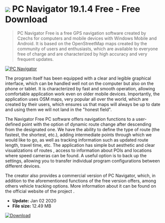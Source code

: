 # ![](https://cdn.softexe.net/static/icon/f/pc-navigator-9583.png) PC Navigator 19.1.4 Free - Free Download

> PC Navigator Free is a free GPS navigation software created by Czechs for computers and mobile devices with Windows Mobile and Android. It is based on the OpenStreetMap maps created by the community of users and enthusiasts, which are available to everyone free of charge and are characterized by high accuracy and very frequent updates.

[![PC Navigator](https://gallery.dpcdn.pl/imgc/Tools/20186/g_-_420x350_1.5_-_x20130804134351_0.png)](https://softexe.net/win/hobbies-lifestyle/navigation-gps/pc-navigator:aehc.html)

The program itself has been equipped with a clear and legible graphical interface, which can be handled well not on the computer but also on the phone or tablet. It is characterized by fast and smooth operation, allowing comfortable application work even on older mobile devices. Importantly, the application uses OSM maps, very popular all over the world, which are created by their users, which ensures us that maps will always be up to date and using them we will not land in the "honest field".
 
 The Navigator Free PC software offers navigation functions to a user-defined point with the option of dynamic route change after descending from the designated one. We have the ability to define the type of route (the fastest, the shortest, etc.), adding intermediate points through which we would like to go, as well as tracking information such as updated route length, travel time, etc. The application has simple but aesthetic and clear visualizations of routes , access to information about POIs and locations where speed cameras can be found. A useful option is to back up the settings, allowing you to transfer individual program configurations between different devices.
 
 The creator also provides a commercial version of PC Navigator, which, in addition to the aforementioned functions of the free version offers, among others vehicle tracking options. More information about it can be found on the official website of the project .


- **Update:** Jan 02 2020
- **File size:** 12.49 MB

[![Download](https://cdn.softexe.net/static/img/download.png)](https://softexe.net/win/hobbies-lifestyle/navigation-gps/pc-navigator:aehc.html)

